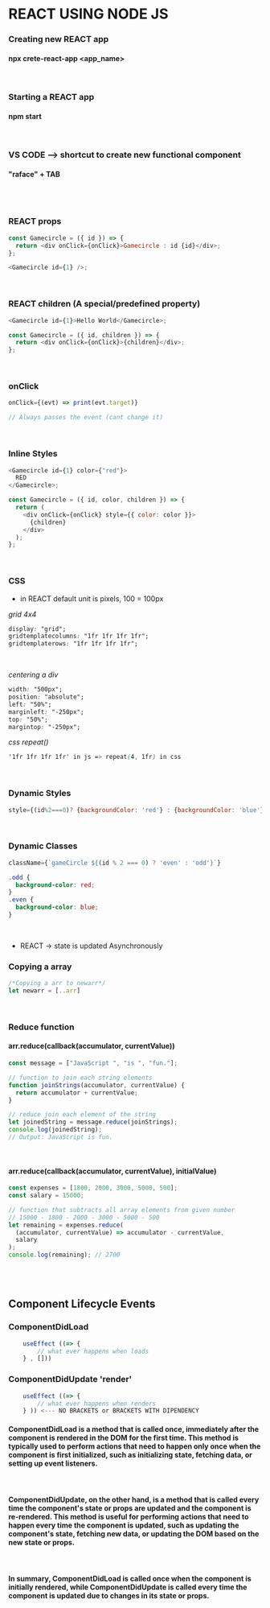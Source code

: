 # REACT USING NODE JS

### Creating new REACT app

#### npx crete-react-app <app_name>

<br>

### Starting a REACT app

#### npm start

<br>

### VS CODE --> shortcut to create new functional component

#### "raface" + TAB

<br>
<br>

### REACT props

```javascript
const Gamecircle = ({ id }) => {
  return <div onClick={onClick}>Gamecircle : id {id}</div>;
};

<Gamecircle id={1} />;
```

<br>

### REACT children (A special/predefined property)

```javascript
<Gamecircle id={1}>Hello World</Gamecircle>;

const Gamecircle = ({ id, children }) => {
  return <div onClick={onClick}>{children}</div>;
};
```

<br>

### onClick

```javascript
onClick={(evt) => print(evt.target)}

// Always passes the event (cant change it)
```

<br>

### Inline Styles

```javascript
<Gamecircle id={1} color={"red"}>
  RED
</Gamecircle>;

const Gamecircle = ({ id, color, children }) => {
  return (
    <div onClick={onClick} style={{ color: color }}>
      {children}
    </div>
  );
};
```

<br>

### CSS

- in REACT default unit is pixels, 100 = 100px

_grid_
_4x4_

```css
display: "grid";
gridtemplatecolumns: "1fr 1fr 1fr 1fr";
gridtemplaterows: "1fr 1fr 1fr 1fr";
```

<br>

_centering a div_

```css
width: "500px";
position: "absolute";
left: "50%";
marginleft: "-250px";
top: "50%";
margintop: "-250px";
```

_css repeat()_

```css
'1fr 1fr 1fr 1fr' in js => repeat(4, 1fr) in css
```

<br>

### Dynamic Styles

```javascript
style={(id%2===0)? {backgroundColor: 'red'} : {backgroundColor: 'blue'}
```

<br>

### Dynamic Classes

```javascript
className={`gameCircle ${(id % 2 === 0) ? 'even' : 'odd'}`}
```

```css
.odd {
  background-color: red;
}
.even {
  background-color: blue;
}
```

<br>

- REACT -> state is updated Asynchronously
  <br>

### Copying a array

```javascript
/*Copying a arr to newarr*/
let newarr = [..arr]
```

<br>

### Reduce function

#### arr.reduce(callback(accumulator, currentValue))

```javascript
const message = ["JavaScript ", "is ", "fun."];

// function to join each string elements
function joinStrings(accumulator, currentValue) {
  return accumulator + currentValue;
}

// reduce join each element of the string
let joinedString = message.reduce(joinStrings);
console.log(joinedString);
// Output: JavaScript is fun.
```

<br>

#### arr.reduce(callback(accumulator, currentValue), initialValue)

```javascript
const expenses = [1800, 2000, 3000, 5000, 500];
const salary = 15000;

// function that subtracts all array elements from given number
// 15000 - 1800 - 2000 - 3000 - 5000 - 500
let remaining = expenses.reduce(
  (accumulator, currentValue) => accumulator - currentValue,
  salary
);
console.log(remaining); // 2700
```

<br>
<br>

## Component Lifecycle Events

### ComponentDidLoad

```javascript
    useEffect ((=> {
        // what ever happens when loads
    } , []))
```

### ComponentDidUpdate 'render'
```javascript
    useEffect ((=> {
        // what ever happens when renders
    } )) <--- NO BRACKETS or BRACKETS WITH DIPENDENCY
```

#### ComponentDidLoad is a method that is called once, immediately after the component is rendered in the DOM for the first time. This method is typically used to perform actions that need to happen only once when the component is first initialized, such as initializing state, fetching data, or setting up event listeners.
<br>

#### ComponentDidUpdate, on the other hand, is a method that is called every time the component's state or props are updated and the component is re-rendered. This method is useful for performing actions that need to happen every time the component is updated, such as updating the component's state, fetching new data, or updating the DOM based on the new state or props.
<br>

#### In summary, ComponentDidLoad is called once when the component is initially rendered, while ComponentDidUpdate is called every time the component is updated due to changes in its state or props.

